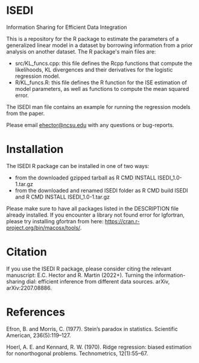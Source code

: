 # ISEDI
Information Sharing for Efficient Data Integration

This is a repository for the R package to estimate the parameters of a generalized linear model in a dataset by borrowing information from a prior analysis on another dataset. The R package's main files are:
- src/KL_funcs.cpp: this file defines the Rcpp functions that compute the likelihoods, KL divergences and their derivatives for the logistic regression model.
- R/KL_funcs.R: this file defines the R function for the ISE estimation of model parameters, as well as functions to compute the mean squared error.

The ISEDI man file contains an example for running the regression models from the paper.

Please email ehector@ncsu.edu with any questions or bug-reports.

# Installation

The ISEDI R package can be installed in one of two ways:
- from the downloaded gzipped tarball as R CMD INSTALL ISEDI_1.0-1.tar.gz
- from the downloaded and renamed ISEDI folder as R CMD build ISEDI and R CMD INSTALL ISEDI_1.0-1.tar.gz

Please make sure to have all packages listed in the DESCRIPTION file already installed. If you encounter a library not found error for lgfortran, please try installing gfortran from here: https://cran.r-project.org/bin/macosx/tools/.

# Citation

If you use the ISEDI R package, please consider citing the relevant manuscript: E.C. Hector and R. Martin (2022+). Turning the information-sharing dial: efficient inference from different data sources. arXiv, arXiv:2207.08886.

# References

Efron, B. and Morris, C. (1977). Stein’s paradox in statistics. Scientific American, 236(5):119–127.

Hoerl, A. E. and Kennard, R. W. (1970). Ridge regression: biased estimation for nonorthogonal problems. Technometrics, 12(1):55–67.
